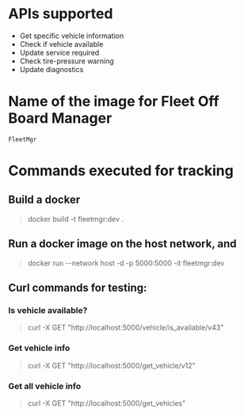 

# APIs supported
* Get specific vehicle information
* Check if vehicle available
* Update service required
* Check tire-pressure warning
* Update diagnostics


# Name of the image for Fleet Off Board Manager
`FleetMgr`


# Commands executed for tracking
## Build a docker
> docker build -t fleetmgr:dev .

## Run a docker image on the host network, and
> docker run --network host -d -p 5000:5000 -it fleetmgr:dev

## Curl commands for testing:
### Is vehicle available?
> curl -X GET "http://localhost:5000/vehicle/is_available/v43"

### Get vehicle info
> curl -X GET "http://localhost:5000/get_vehicle/v12"

### Get all vehicle info
> curl -X GET "http://localhost:5000/get_vehicles"

